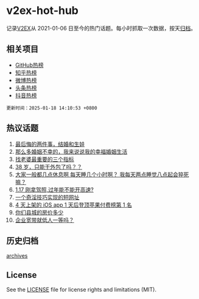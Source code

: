 # v2ex-hot-hub

 记录[V2EX](https://www.v2ex.com/)从 2021-01-06 日至今的热门话题。每小时抓取一次数据，按天[归档](archives)。
 
 ## 相关项目

- [GitHub热榜](https://github.com/snaildev/github-hot-hub)
- [知乎热榜](https://github.com/snaildev/zhihu-hot-hub)
- [微博热榜](https://github.com/snaildev/weibo-hot-hub)
- [头条热榜](https://github.com/snaildev/toutiao-hot-hub)
- [抖音热榜](https://github.com/snaildev/douyin-hot-hub)


 `更新时间：2025-01-18 14:10:53 +0800`

## 热议话题

1. [最后悔的两件事，结婚和生娃](https://www.v2ex.com/t/1105924)
1. [那么多婚姻不幸的，我来说说我的幸福婚姻生活](https://www.v2ex.com/t/1105902)
1. [找老婆最重要的三个指标](https://www.v2ex.com/t/1106021)
1. [38 岁，只能干外包了吗？？](https://www.v2ex.com/t/1105950)
1. [大家一般都几点休息啊 每天睡几个小时啊？ 我每天两点睡觉八点起会猝死嘛？](https://www.v2ex.com/t/1106020)
1. [1.17 刚拿驾照,过年能不能开高速?](https://www.v2ex.com/t/1105994)
1. [一个奇淫技巧实现的短网址](https://www.v2ex.com/t/1105845)
1. [4 天上架的 iOS app 1 天后登顶苹果付费榜第 1 名](https://www.v2ex.com/t/1105903)
1. [你们县城的房价多少](https://www.v2ex.com/t/1106016)
1. [企业宽带就低人一等吗？](https://www.v2ex.com/t/1105874)

## 历史归档

[archives](archives)

## License

See the [LICENSE](LICENSE) file for license rights and limitations (MIT).
